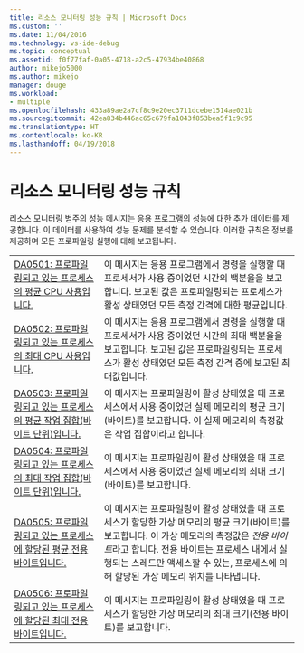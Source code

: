 ```yaml
---
title: 리소스 모니터링 성능 규칙 | Microsoft Docs
ms.custom: ''
ms.date: 11/04/2016
ms.technology: vs-ide-debug
ms.topic: conceptual
ms.assetid: f0f77faf-0a05-4718-a2c5-47934be40868
author: mikejo5000
ms.author: mikejo
manager: douge
ms.workload:
- multiple
ms.openlocfilehash: 433a89ae2a7cf8c9e20ec3711dcebe1514ae021b
ms.sourcegitcommit: 42ea834b446ac65c679fa1043f853bea5f1c9c95
ms.translationtype: HT
ms.contentlocale: ko-KR
ms.lasthandoff: 04/19/2018
---
```

# <a name="resource-monitoring-performance-rules"></a>리소스 모니터링 성능 규칙
리소스 모니터링 범주의 성능 메시지는 응용 프로그램의 성능에 대한 추가 데이터를 제공합니다. 이 데이터를 사용하여 성능 문제를 분석할 수 있습니다. 이러한 규칙은 정보를 제공하며 모든 프로파일링 실행에 대해 보고됩니다.  
  
|||  
|-|-|  
|[DA0501: 프로파일링되고 있는 프로세스의 평균 CPU 사용입니다.](../profiling/da0501-average-cpu-consumption-by-the-process-being-profiled.md)|이 메시지는 응용 프로그램에서 명령을 실행할 때 프로세서가 사용 중이었던 시간의 백분율을 보고합니다. 보고된 값은 프로파일링되는 프로세스가 활성 상태였던 모든 측정 간격에 대한 평균입니다.|  
|[DA0502: 프로파일링되고 있는 프로세스의 최대 CPU 사용입니다.](../profiling/da0502-maximum-cpu-consumption-by-the-process-being-profiled.md)|이 메시지는 응용 프로그램에서 명령을 실행할 때 프로세서가 사용 중이었던 시간의 최대 백분율을 보고합니다. 보고된 값은 프로파일링되는 프로세스가 활성 상태였던 모든 측정 간격 중에 보고된 최대값입니다.|  
|[DA0503: 프로파일링되고 있는 프로세스의 평균 작업 집합(바이트 단위)입니다.](../profiling/da0503-average-working-set-in-bytes-for-the-process-being-profiled.md)|이 메시지는 프로파일링이 활성 상태였을 때 프로세스에서 사용 중이었던 실제 메모리의 평균 크기(바이트)를 보고합니다. 이 실제 메모리의 측정값은 작업 집합이라고 합니다.|  
|[DA0504: 프로파일링되고 있는 프로세스의 최대 작업 집합(바이트 단위)입니다.](../profiling/da0504-maximum-working-set-in-bytes-for-the-process-being-profiled.md)|이 메시지는 프로파일링이 활성 상태였을 때 프로세스에서 사용 중이었던 실제 메모리의 최대 크기(바이트)를 보고합니다.|  
|[DA0505: 프로파일링되고 있는 프로세스에 할당된 평균 전용 바이트입니다.](../profiling/da0505-average-private-bytes-allocated-for-the-process-being-profiled.md)|이 메시지는 프로파일링이 활성 상태였을 때 프로세스가 할당한 가상 메모리의 평균 크기(바이트)를 보고합니다. 이 가상 메모리의 측정값은 *전용 바이트*라고 합니다. 전용 바이트는 프로세스 내에서 실행되는 스레드만 액세스할 수 있는, 프로세스에 의해 할당된 가상 메모리 위치를 나타냅니다.|  
|[DA0506: 프로파일링되고 있는 프로세스에 할당된 최대 전용 바이트입니다.](../profiling/da0506-maximum-private-bytes-allocated-for-the-process-being-profiled.md)|이 메시지는 프로파일링이 활성 상태였을 때 프로세스가 할당한 가상 메모리의 최대 크기(전용 바이트)를 보고합니다.|